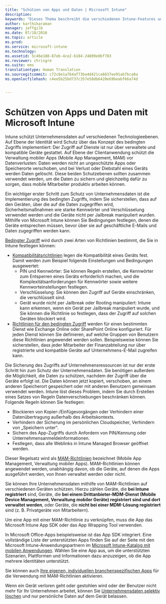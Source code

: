 ```yaml
---
title: "Schützen von Apps und Daten | Microsoft Intune"
description: 
keywords: "Dieses Thema beschreibt die verschiedenen Intune-Features und -Funktionen, die Ihnen zum Schutz Ihrer Unternehmens-Apps und Daten zur Verfügung stehen."
author: karthikaraman
manager: jeffgilb
ms.date: 07/18/2016
ms.topic: article
ms.prod: 
ms.service: microsoft-intune
ms.technology: 
ms.assetid: 5c46e188-87eb-4ce2-b184-24809e8bf783
ms.reviewer: chrisgre
ms.suite: ems
translationtype: Human Translation
ms.sourcegitcommit: c72c8e1a764af73ba4d421ca6637ee91ab7bca0a
ms.openlocfilehash: c4ee5b25bd737c357e58db6420e69beabf66a74d


---
```


# Schützen von Apps und Daten mit Microsoft Intune


Intune schützt Unternehmensdaten auf verschiedenen Technologieebenen.  Auf Ebene der Identität wird Schutz über das Konzept des bedingten Zugriffs implementiert: Der Zugriff auf Dienste ist nur über verwaltete und kompatible Geräte gestattet.  Auf Ebene der Clientanwendung schützt die Verwaltung mobiler Apps (Mobile App Management, MAM) vor Datenverlusten: Daten werden nicht an ungeschützte Apps oder Speicherorte verschoben, und bei Verlust oder Diebstahl eines Geräts werden Daten gelöscht.  Diese beiden Schutzebenen sollten zusammen verwendet werden, um die Daten zu sichern und gleichzeitig dafür zu sorgen, dass mobile Mitarbeiter produktiv arbeiten können.

Ein wichtiger erster Schritt zum Schutz von Unternehmensdaten ist die Implementierung des bedingten Zugriffs, indem Sie sicherstellen, dass auf den Geräten, über die auf die Daten zugegriffen wird, Sicherheitsmaßnahmen wie starke Kennwörter und Verschlüsselung verwendet werden und die Geräte nicht per Jailbreak manipuliert wurden. Mithilfe von Microsoft Intune können Sie Bedingungen festlegen, denen die Geräte entsprechen müssen, bevor über sie auf geschäftliche E-Mails und Daten zugegriffen werden kann.

[Bedingter Zugriff](restrict-access-to-email-and-o365-services-with-microsoft-intune.md) wird durch zwei Arten von Richtlinien bestimmt, die Sie in Intune festlegen können:
- [Kompatibilitätsrichtlinien](introduction-to-device-compliance-policies-in-microsoft-intune.md) legen die Kompatibilität eines Geräts fest. Damit werden zum Beispiel folgende Einstellungen und Bedingungen ausgewertet:
  - PIN und Kennwörter: Sie können Regeln erstellen, die Kennwörter zum Entsperren eines Geräts erforderlich machen, und die Komplexitätsanforderungen für Kennwörter sowie weitere Kennworteinstellungen festlegen.
  - Verschlüsselung: Sie können den Zugriff auf Geräte einschränken, die verschlüsselt sind.
  - Gerät wurde nicht per Jailbreak oder Rooting manipuliert: Intune kann erkennen, wenn ein Gerät per Jailbreak manipuliert wurde, und Sie können die Richtlinie so festlegen, dass der Zugriff auf solchen Geräten blockiert wird.
- [Richtlinien für den bedingten Zugriff](restrict-access-to-email-and-o365-services-with-microsoft-intune.md) werden für einen bestimmten Dienst wie Exchange Online oder SharePoint Online konfiguriert. Für jeden Dienst können Sie definieren, auf welche Gruppen von Benutzern diese Richtlinien angewendet werden sollen. Beispielsweise können Sie sicherstellen, dass jeder Mitarbeiter der Finanzabteilung nur über registrierte und kompatible Geräte auf Unternehmens-E-Mail zugreifen kann.

Die Sicherung des Zugriffs auf Unternehmensressourcen ist nur der erste Schritt hin zum Schutz der Unternehmensdaten. Sie benötigen außerdem die Möglichkeit, die Daten zu schützen, nachdem der Zugriff über die Geräte erfolgt ist. Die Daten können jetzt kopiert, verschoben, an einem anderen Speicherort gespeichert oder mit anderen Benutzern gemeinsam verwendet werden. Intune löst dieses Problem, indem Sie durch Erstellen eines Satzes von Regeln Datenverschiebungen beschränken können. Folgende Regeln können Sie festlegen:
- Blockieren von Kopier-/Einfügevorgängen oder Verhindern einer Datenübertragung außerhalb des Arbeitskontexts.
- Verhindern der Sicherung im persönlichen Cloudspeicher, Verhindern von „Speichern unter“.
- Sichern des App-Zugriffs durch Anfordern von PIN/Kennung oder Unternehmensanmeldeinformationen.
- Festlegen, dass alle Weblinks in Intune Managed Browser geöffnet werden.

Dieser Regelsatz wird als [MAM-Richtlinien](protect-app-data-using-mobile-app-management-policies-with-microsoft-intune.md) bezeichnet (Mobile App Management, Verwaltung mobiler Apps).  MAM-Richtlinien können angewendet werden, unabhängig davon, ob die Geräte, auf denen die Apps ausgeführt werden, von Ihnen verwaltet werden oder nicht.  

Sie können Ihre Unternehmensdaten mithilfe von MAM-Richtlinien auf verschiedenen Geräten schützen. Hierzu zählen Geräte, die **bei Intune registriert** sind, Geräte, die **bei einem Drittanbieter-MDM-Dienst (Mobile Device Management, Verwaltung mobiler Geräte) registriert sind und dort verwaltet werden**, oder Geräte, die **nicht bei einer MDM-Lösung registriert** sind (z. B. Privatgeräte von Mitarbeitern).

Um eine App mit einer MAM-Richtlinie zu verknüpfen, muss die App das Microsoft Intune App SDK oder das App Wrapping Tool verwenden.

In Microsoft Office-Apps beispielsweise ist das App SDK integriert. Eine vollständige Liste der unterstützten Apps finden Sie auf der Seite mit den Microsoft Intune-Anwendungspartnern im [Microsoft Intune-Katalog mit mobilen Anwendungen](https://www.microsoft.com/en-us/server-cloud/products/microsoft-intune/partners.aspx). Wählen Sie eine App aus, um die unterstützten Szenarien, Plattformen und Informationen dazu anzuzeigen, ob die App mehrere Identitäten unterstützt.

Sie können auch [Ihre eigenen, individuellen branchenspezifischen Apps](decide-how-to-prepare-apps-for-mobile-application-management-with-microsoft-intune.md) für die Verwendung mit MAM-Richtlinien aktivieren.

Wenn ein Gerät verloren geht oder gestohlen wird oder der Benutzer nicht mehr für Ihr Unternehmen arbeitet, können Sie [Unternehmensdaten selektiv löschen](wipe-managed-company-app-data-with-microsoft-intune.md) und nur persönliche Daten auf dem Gerät belassen.



<!--HONumber=Jul16_HO3-->


